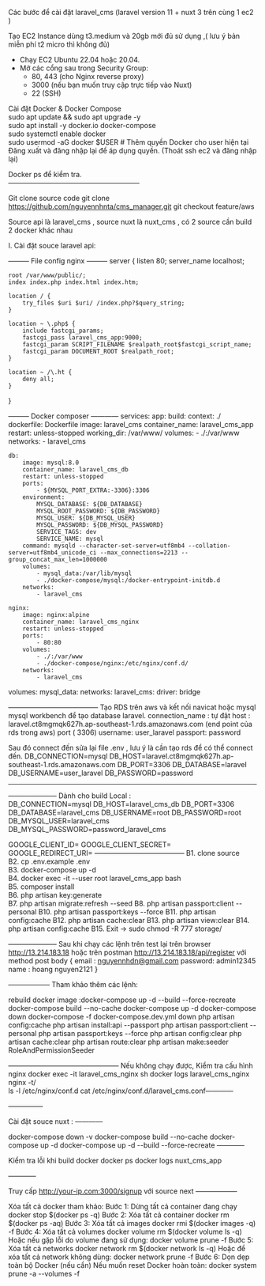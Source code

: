 Các bước để cài đặt laravel_cms (laravel version 11  + nuxt 3 trên cùng 1 ec2 )  

Tạo EC2 Instance dùng t3.medium và 20gb mới đủ sử dụng ,( lưu ý bản miễn phí t2 micro thì không đủ)  
* Chạy EC2 Ubuntu 22.04 hoặc 20.04.  
* Mở các cổng sau trong Security Group: 
    * 80, 443 (cho Nginx reverse proxy)  
    * 3000 (nếu bạn muốn truy cập trực tiếp vào Nuxt)  
    * 22 (SSH)  

Cài đặt Docker & Docker Compose  
sudo apt update && sudo apt upgrade -y  
sudo apt install -y docker.io docker-compose  
sudo systemctl enable docker  
sudo usermod -aG docker $USER  # Thêm quyền Docker cho user hiện tại  
Đăng xuất và đăng nhập lại để áp dụng quyền. (Thoát ssh ec2 và đăng nhập lại)  

Docker ps để kiểm tra.  
———————————————————

Git clone source code git clone https://github.com/nguyennhnta/cms_manager.git 
git checkout feature/aws 

Source api là laravel_cms , source nuxt là nuxt_cms , có 2 source cần build 2 docker khác nhau 

I. Cài đặt souce laravel api: 

———  File config nginx ——— 
server {
listen 80;
server_name localhost;

    root /var/www/public/;
    index index.php index.html index.htm;

    location / {
        try_files $uri $uri/ /index.php?$query_string;
    }

    location ~ \.php$ {
        include fastcgi_params;
        fastcgi_pass laravel_cms_app:9000;
        fastcgi_param SCRIPT_FILENAME $realpath_root$fastcgi_script_name;
        fastcgi_param DOCUMENT_ROOT $realpath_root;
    }

    location ~ /\.ht {
        deny all;
    }
}

——— Docker composer  ———— 
services:
app:
build:
context: ./
dockerfile: Dockerfile
        image: laravel_cms
        container_name: laravel_cms_app
        restart: unless-stopped
        working_dir: /var/www/
        volumes:
            - ./:/var/www
        networks:
            - laravel_cms

    db:
        image: mysql:8.0
        container_name: laravel_cms_db
        restart: unless-stopped
        ports:
            - ${MYSQL_PORT_EXTRA:-3306}:3306
        environment:
            MYSQL_DATABASE: ${DB_DATABASE}
            MYSQL_ROOT_PASSWORD: ${DB_PASSWORD}
            MYSQL_USER: ${DB_MYSQL_USER}
            MYSQL_PASSWORD: ${DB_MYSQL_PASSWORD}
            SERVICE_TAGS: dev
            SERVICE_NAME: mysql
        command: mysqld --character-set-server=utf8mb4 --collation-server=utf8mb4_unicode_ci --max_connections=2213 --group_concat_max_len=1000000
        volumes:
            - mysql_data:/var/lib/mysql
            - ./docker-compose/mysql:/docker-entrypoint-initdb.d
        networks:
            - laravel_cms

    nginx:
        image: nginx:alpine
        container_name: laravel_cms_nginx
        restart: unless-stopped
        ports:
            - 80:80
        volumes:
            - ./:/var/www
            - ./docker-compose/nginx:/etc/nginx/conf.d/
        networks:
            - laravel_cms
volumes:
mysql_data:
networks:
laravel_cms:
driver: bridge

—————————————
Tạo RDS trên aws và  kết nối navicat hoặc mysql mysql workbench để tạo database laravel. 
connection_name : tự đặt 
host : laravel.ct8mgmqk627h.ap-southeast-1.rds.amazonaws.com (end point của rds trong aws) 
port ( 3306) 
username: user_laravel 
passport: password 

Sau đó connect đến sửa lại file .env , lưu ý là cần tạo rds để có thể connect đến. 
DB_CONNECTION=mysql
DB_HOST=laravel.ct8mgmqk627h.ap-southeast-1.rds.amazonaws.com
DB_PORT=3306
DB_DATABASE=laravel
DB_USERNAME=user_laravel
DB_PASSWORD=password

---------------------


———————
Dành cho build Local :   
DB_CONNECTION=mysql 
DB_HOST=laravel_cms_db 
DB_PORT=3306 
DB_DATABASE=laravel_cms 
DB_USERNAME=root 
DB_PASSWORD=root 
DB_MYSQL_USER=laravel_cms 
DB_MYSQL_PASSWORD=password_laravel_cms 



GOOGLE_CLIENT_ID= 
GOOGLE_CLIENT_SECRET= 
GOOGLE_REDIRECT_URI= 
—————————————
B1. clone source    
B2. cp .env.example .env      
B3. docker-compose up -d    
B4. docker exec -it --user root  laravel_cms_app bash   
B5. composer install     
B6. php artisan key:generate   
B7. php artisan migrate:refresh --seed 
B8. php artisan passport:client --personal 
B10. php artisan passport:keys --force 
B11. php artisan config:cache 
B12. php artisan cache:clear 
B13. php artisan view:clear 
B14. php artisan config:cache 
B15. Exit -> sudo chmod -R 777 storage/ 

———————
Sau khi chạy các lệnh trên test lại trên browser 
http://13.214.183.18 hoặc trên postman http://13.214.183.18/api/register với method post 
body {
email : nguyennhdn@gmail.com
password: admin12345
name : hoang nguyen2121
}

——————
Tham khảo thêm các lệnh: 

rebuild docker image :docker-compose up -d --build --force-recreate 
docker-compose build --no-cache 
docker-compose  up -d 
docker-compose  down 
docker-compose -f docker-compose.dev.yml down 
php artisan config:cache 
php artisan install:api --passport 
php artisan passport:client --personal 
php artisan passport:keys --force 
php artisan config:clear 
php artisan cache:clear 
php artisan route:clear 
php artisan make:seeder RoleAndPermissionSeeder 


————————————————
Nếu không chạy được, Kiểm tra cấu hình nginx 
docker exec -it laravel_cms_nginx sh 
docker logs laravel_cms_nginx 
nginx -t/  
ls -l /etc/nginx/conf.d 
cat /etc/nginx/conf.d/laravel_cms.conf———— 


—————

Cài đặt souce nuxt  : 
————

docker-compose down -v 
docker-compose build --no-cache 
docker-compose up -d 
docker-compose up -d --build --force-recreate 
————

Kiểm tra lỗi khi build docker docker ps 
docker logs nuxt_cms_app 

————

Truy cấp http://your-ip.com:3000/signup với source next 
——————

Xóa tất cả docker tham khảo: 
Bước 1: Dừng tất cả container đang chạy 
docker stop $(docker ps -q) 
Bước 2: Xóa tất cả container 
docker rm $(docker ps -aq) 
Bước 3: Xóa tất cả images 
docker rmi $(docker images -q) -f 
Bước 4: Xóa tất cả volumes 
docker volume rm $(docker volume ls -q) 
Hoặc nếu gặp lỗi do volume đang sử dụng: 
docker volume prune -f 
Bước 5: Xóa tất cả networks 
docker network rm $(docker network ls -q) 
Hoặc để xóa tất cả network không dùng: 
docker network prune -f 
Bước 6: Dọn dẹp toàn bộ Docker (nếu cần) 
Nếu  muốn reset Docker hoàn toàn: 
docker system prune -a --volumes -f 

